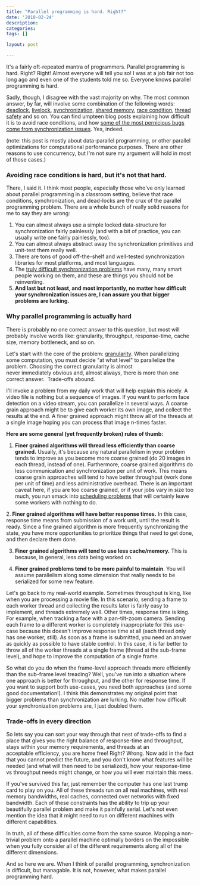```yaml
---
title: "Parallel programming is hard. Right?"
date: '2010-02-24'
description:
categories:
tags: []

layout: post

---
```

It's a fairly oft-repeated mantra of programmers. Parallel programming is hard. Right? Right! Almost everyone will tell you so! I was at a job fair not too long ago and even one of the students told me so. Everyone knows parallel programming is hard.

Sadly, though, I disagree with the vast majority on why. The most common answer, by far, will involve some combination of the following words: <a href="http://en.wikipedia.org/wiki/Deadlock">deadlock</a>, <a href="http://en.wikipedia.org/wiki/Deadlock#Livelock">livelock</a>, <a href="http://en.wikipedia.org/wiki/Parallel_programming#Race_conditions.2C_mutual_exclusion.2C_synchronization.2C_and_parallel_slowdown">synchronization</a>, <a href="http://en.wikipedia.org/wiki/Shared_memory">shared memory</a>, <a href="http://en.wikipedia.org/wiki/Race_conditions">race condition</a>, <a href="http://en.wikipedia.org/wiki/Thread_safety">thread safety</a> and so on. You can find umpteen blog posts explaining how difficult it is to avoid race conditions, and how <a href="http://lbrandy.com/blog/2009/02/bugs-of-doom-aka-the-heisenbugs/">some of the most pernicious bugs come from synchronization issues</a>. Yes, indeed.

(note: this post is mostly about data-parallel programming, or other parallel optimizations for computational performance purposes. There are other reasons to use concurrency, but I'm not sure my argument will hold in most of those cases.)
<h3>Avoiding race conditions is hard, but it's not that hard.</h3>
There, I said it. I think most people, especially those who've only learned about parallel programming in a classroom setting, believe that race conditions, synchronization, and dead-locks are the crux of the parallel programming problem. There are a whole bunch of really solid reasons for me to say they are wrong:
<ol>
	<li> You can almost always use a simple locked data-structure for synchronization fairly painlessly (and with a bit of practice, you can usually write one fairly painlessly, too).</li>
	<li>You can almost always abstract away the synchronization primitives and unit-test them really well.</li>
	<li>There are tons of good off-the-shelf and well-tested synchronization libraries for most platforms, and most languages.</li>
	<li>The <a href="http://www.mysql.com/">truly difficult synchronization problems</a> have many, many smart people working on them, and these are things you should not be reinventing.</li>
	<li><strong>And last but not least, and most importantly, no matter how difficult your synchronization issues are, I can assure you that bigger problems are lurking.</strong></li>
</ol>
<h3>Why parallel programming is actually hard</h3>
There is probably no one correct answer to this question, but most will probably involve words like: granularity, throughput, response-time, cache size, memory bottleneck, and so on.

Let's start with the core of the problem: <a href="http://en.wikipedia.org/wiki/Granularity">granularity</a>. When parallelizing some computation, you must decide "at what level" to parallelize the problem. Choosing the correct granularity is almost never immediately obvious and, almost always, there is more than one correct answer.  Trade-offs abound.

I'll invoke a problem from my daily work that will help explain this nicely. A video file is nothing but a sequence of images. If you want to perform face detection on a video stream, you can parallelize in several ways. A coarse grain approach might be to give each worker its own image, and collect the results at the end. A finer grained approach might throw all of the threads at a single image hoping you can process that image n-times faster.

<strong>Here are some general (yet frequently broken) rules of thumb:</strong>

1. <strong>Finer grained algorithms will thread less efficiently than coarse grained.</strong> Usually, it's because any natural parallelism in your problem tends to improve as you become more coarse grained (do 20 images in each thread, instead of one). Furthermore, coarse grained algorithms do less communication and synchronization per unit of work. This means coarse grain approaches will tend to have better throughput (work done per unit of time) and less administrative overhead. There is an important caveat here, if you are too coarse grained, or if your jobs vary in size too much, you run smack into <a href="http://en.wikipedia.org/wiki/List_of_NP-complete_problems#Sequencing_and_scheduling">scheduling problems</a> that will certainly leave some workers with nothing to do.

2.<strong> Finer grained algorithms will have better response times.</strong> In this case, response time means from submission of a work unit, until the result is ready. Since a fine grained algorithm is more frequently synchronizing the state, you have more opportunities to prioritize things that need to get done, and then declare them done.

3. <strong>Finer grained algorithms will tend to use less cache/memory.</strong> This is because, in general, less data being worked on.

4. <strong>Finer grained problems tend to be more painful to maintain</strong>. You will assume parallelism along some dimension that really needs to be serialized for some new feature.

Let's go back to my real-world example. Sometimes throughput is king, like when you are processing a movie file. In this scenario, sending a frame to each worker thread and collecting the results later is fairly easy to implement, and threads extremely well. Other times, response time is king. For example, when tracking a face with a pan-tilt-zoom camera. Sending each frame to a different worker is completely inappropriate for this use-case because this doesn't improve response time at all (each thread only has one worker, still). As soon as a frame is submitted, you need an answer as quickly as possible to have stable control. In this case, it is far better to throw all of the worker threads at a single frame (thread at the sub-frame level), and hope to improve the computation of a single frame.

So what do you do when the frame-level approach threads more efficiently than the sub-frame level treading? Well, you've run into a situation where one approach is better for throughput, and the other for response time. If you want to support both use-cases, you need both approaches (and some good documentation!). I think this demonstrates my original point that bigger problems than synchronization are lurking. No matter how difficult your synchronization problems are, I just doubled them.
<h3>Trade-offs in every direction</h3>
So lets say you can sort your way through that nest of trade-offs to find a place that gives you the right balance of response-time and throughput, stays within your memory requirements, and threads at an acceptable efficiency, you are home free! Right? Wrong. Now add in the fact that you cannot predict the future, and you don't know what features will be needed (and what will then need to be serialized), how your response-time vs throughput needs might change, or how you will ever maintain this mess.

If you've survived this far, just remember the computer has one last trump card to play on you. All of these threads run on all real machines, with real memory bandwidths, real caches, connected over networks with fixed bandwidth. Each of these constraints has the ability to trip up your beautifully parallel problem and make it painfully serial. Let's not even mention the idea that it might need to run on different machines with different capabilities.

In truth, all of these difficulties come from the same source. Mapping a non-trivial problem onto a parallel machine optimally borders on the impossible when you fully consider all of the different requirements along all of the different dimensions.

And so here we are. When I think of parallel programming, synchronization is difficult, but managable. It is not, however, what makes parallel programming hard.